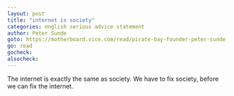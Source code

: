 ```yaml
---
layout: post
title: "internet is society"
categories: english serious advice statement
author: Peter Sunde
goto: https://motherboard.vice.com/read/pirate-bay-founder-peter-sunde-i-have-given-up?ref=speak.junglestar.org
go: read
gocheck:
alsocheck:
---
```

The internet is exactly the same as society. We have to fix society, before we can fix the internet.
